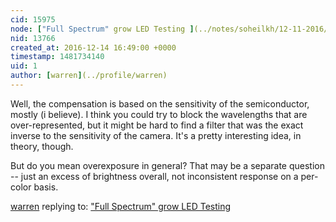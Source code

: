 ```yaml
---
cid: 15975
node: ["Full Spectrum" grow LED Testing ](../notes/soheilkh/12-11-2016/full-spectrum-grow-led-testing)
nid: 13766
created_at: 2016-12-14 16:49:00 +0000
timestamp: 1481734140
uid: 1
author: [warren](../profile/warren)
---
```


Well, the compensation is based on the sensitivity of the semiconductor, mostly (i believe). I think you could try to block the wavelengths that are over-represented, but it might be hard to find a filter that was the exact inverse to the sensitivity of the camera. It's a pretty interesting idea, in theory, though. 

But do you mean overexposure in general? That may be a separate question -- just an excess of brightness overall, not inconsistent response on a per-color basis. 

[warren](../profile/warren) replying to: ["Full Spectrum" grow LED Testing ](../notes/soheilkh/12-11-2016/full-spectrum-grow-led-testing)

